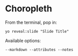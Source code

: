 
# Choropleth

From the terminal, pop in:

  ```yo reveal:slide "Slide Title"```

Available options:

 ```--markdown --attributes --notes```
